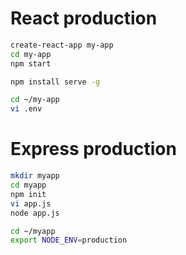 # React production

```bash
create-react-app my-app
cd my-app
npm start
```

```bash
npm install serve -g
```

```bash
cd ~/my-app
vi .env
```


# Express production

```bash
mkdir myapp
cd myapp
npm init
vi app.js
node app.js
```

```bash
cd ~/myapp
export NODE_ENV=production
```


